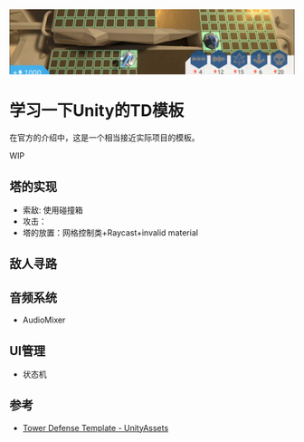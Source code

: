 <img src="../img/TowerDefenceTemplate.png">

# 学习一下Unity的TD模板

在官方的介绍中，这是一个相当接近实际项目的模板。

WIP

## 塔的实现

- 索敌: 使用碰撞箱
- 攻击：
- 塔的放置：网格控制类+Raycast+invalid material

## 敌人寻路


## 音频系统

- AudioMixer

## UI管理

- 状态机

## 参考
- [Tower Defense Template - UnityAssets](https://assetstore.unity.com/packages/essentials/tutorial-projects/tower-defense-template-107692)